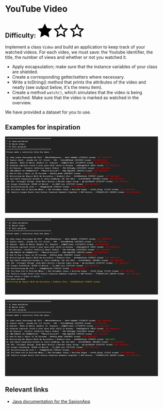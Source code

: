# YouTube Video
## Difficulty: ![Filled](../resources/star-filled.svg) ![Outlined](../resources/star-outlined.svg) ![Outlined](../resources/star-outlined.svg) 

Implement a class `Video` and build an application to keep track of your watched videos. For each video, we must save: the Youtube identifier, the title, the number of views and whether or not you watched it.

- Apply encapsulation; make sure that the instance variables of your class are shielded.
- Create a corresponding getter/setters where necessary. 
- Write a toString() method that prints the attributes of the video and neatly (see output below, it's the menu item).
- Create a method `watch()`, which simulates that the video is being watched. Make sure that the video is marked as watched in the overview.

We have provided a dataset for you to use.

## Examples for inspiration
![Preview](sample_output.png)

![Preview](sample_output2.png)

![Preview](sample_output3.png)

## Relevant links
* [Java documentation for the SaxionApp](https://saxionapp.hboictlab.nl/nl/saxion/app/SaxionApp.html)

